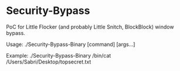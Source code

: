 # Security-Bypass
PoC for Little Flocker (and probably Little Snitch, BlockBlock) window bypass.

Usage: ./Security-Bypass-Binary [command] [args...]

Example: ./Security-Bypass-Binary /bin/cat /Users/Sabri/Desktop/topsecret.txt
